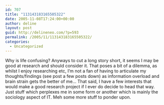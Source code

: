 ```yaml
---
id: 707
title: "113143183165505322"
date: 2005-11-08T17:24:00+00:00
author: deline
layout: post
guid: http://delineneo.com/?p=593
permalink: /2005/11/113143183165505322/
categories:
  - Uncategorized
---
```

Why is life confusing? Anyways to cut a long story short, it seems I may be good at research and should consider it. That poses a bit of a dilemma, as whilst I enjoy researching etc, I&#8217;m not a fan of having to articulate my thoughts/findings (see post a few posts down) as information overload and brain strain gets the better of me&#8230; That said, I have a few interests that would make a good research project if I ever do decide to head that way. Just stuff which perplexes me in some form or another which is mainly the sociology aspect of IT. Meh some more stuff to ponder upon.

